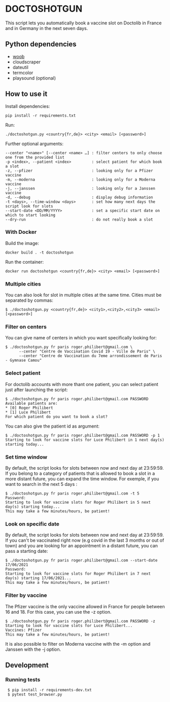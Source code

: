 # DOCTOSHOTGUN

This script lets you automatically book a vaccine slot on Doctolib in France and in Germany in
the next seven days. 


## Python dependencies

- [woob](https://woob.tech)
- cloudscraper
- dateutil
- termcolor
- playsound (optional)

## How to use it

Install dependencies:

```
pip install -r requirements.txt
```

Run:

```
./doctoshotgun.py <country{fr,de}> <city> <email> [<password>]
```

Further optional arguments:

```
--center "<name>" [--center <name> …] : filter centers to only choose one from the provided list
-p <index>, --patient <index>         : select patient for which book a slot
-z, --pfizer                          : looking only for a Pfizer vaccine
-m, --moderna                         : looking only for a Moderna vaccine
-j, --janssen                         : looking only for a Janssen vaccine
-d, --debug                           : display debug information
-t <days>, --time-window <days>       : set how many next days the script look for slots
--start-date <DD/MM/YYYY>             : set a specific start date on which to start looking
--dry-run                             : do not really book a slot
```

### With Docker

Build the image:

```
docker build . -t doctoshotgun
```

Run the container:

```
docker run doctoshotgun <country{fr,de}> <city> <email> [<password>]
```

### Multiple cities

You can also look for slot in multiple cities at the same time. Cities must be separated by commas:

```
$ ./doctoshotgun.py <country{fr,de}> <city1>,<city2>,<city3> <email> [<password>]
```

### Filter on centers

You can give name of centers in which you want specifically looking for:

```
$ ./doctoshotgun.py fr paris roger.philibert@gmail.com \
      --center "Centre de Vaccination Covid 19 - Ville de Paris" \
      --center "Centre de Vaccination du 7eme arrondissement de Paris - Gymnase Camou"
```

### Select patient

For doctolib accounts with more thant one patient, you can select patient just after launching the script:

```
$ ./doctoshotgun.py fr paris roger.philibert@gmail.com PASSWORD
Available patients are:
* [0] Roger Philibert
* [1] Luce Philibert
For which patient do you want to book a slot?
```

You can also give the patient id as argument:

```
$ ./doctoshotgun.py fr paris roger.philibert@gmail.com PASSWORD -p 1
Starting to look for vaccine slots for Luce Philibert in 1 next day(s) starting today...
```

### Set time window

By default, the script looks for slots between now and next day at 23:59:59. If you belong to a category of patients that is allowed to book a slot in a more distant future, you can expand the time window. For exemple, if you want to search in the next 5 days :

```
$ ./doctoshotgun.py fr paris roger.philibert@gmail.com -t 5
Password:
Starting to look for vaccine slots for Roger Philibert in 5 next day(s) starting today...
This may take a few minutes/hours, be patient!
```

### Look on specific date

By default, the script looks for slots between now and next day at 23:59:59. If you can't be vaccinated right now (e.g covid in the last 3 months or out of town) and you are looking for an appointment in a distant future, you can pass a starting date:

```
$ ./doctoshotgun.py fr paris roger.philibert@gmail.com --start-date 17/06/2021
Password:
Starting to look for vaccine slots for Roger Philibert in 7 next day(s) starting 17/06/2021...
This may take a few minutes/hours, be patient!
```

### Filter by vaccine

The Pfizer vaccine is the only vaccine allowed in France for people between 16 and 18. For this case, you can use the -z option.

```
$ ./doctoshotgun.py fr paris roger.philibert@gmail.com PASSWORD -z
Starting to look for vaccine slots for Luce Philibert...
Vaccines: Pfizer
This may take a few minutes/hours, be patient!
```

It is also possible to filter on Moderna vaccine with the -m option and Janssen with the -j option.

## Development

### Running tests

```
 $ pip install -r requirements-dev.txt
 $ pytest test_browser.py
```
